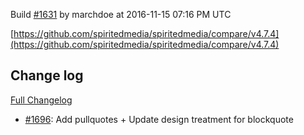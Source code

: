 Build [#1631](https://circleci.com/gh/spiritedmedia/spiritedmedia/1631) by marchdoe at 2016-11-15 07:16 PM UTC

[https://github.com/spiritedmedia/spiritedmedia/compare/v4.7.4](https://github.com/spiritedmedia/spiritedmedia/compare/v4.7.4)
## Change log
[Full Changelog](https://github.com/spiritedmedia/spiritedmedia/compare/v4.7.3...v4.7.4)

 - [#1696](https://github.com/spiritedmedia/spiritedmedia/pull/1696): Add pullquotes + Update design treatment for blockquote

